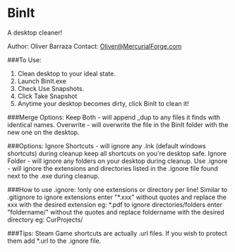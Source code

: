 # BinIt
A desktop cleaner! 

Author: Oliver Barraza
Contact: Oliver@MercurialForge.com

###To Use:
1. Clean desktop to your ideal state.
2. Launch BinIt.exe
3. Check Use Snapshots.
4. Click Take Snapshot
5. Anytime your desktop becomes dirty, click BinIt to clean it!

###Merge Options:
Keep Both - will append _dup to any files it finds with identical names.
Overwrite - will overwrite the file in the BinIt folder with the new one on the desktop.

###Options:
Ignore Shortcuts - will ignore any .lnk (default windows shortcuts) during cleanup keep all shortcuts on you're desktop safe.
Ignore Folder - will ignore any folders on your desktop during cleanup.
Use .ignore - will ignore the extensions and directories listed in the .ignore file found next to the .exe during cleanup.

###How to use .ignore:
!only one extensions or directory per line! Similar to .gitignore
to ignore extensions enter "*.xxx" without quotes and replace the xxx with the desired extension eg: *.pdf
to ignore directories/folders enter "foldername/" without the quotes and replace foldername with the desired directory eg: CurProjects/

###Tips:
Steam Game shortcuts are actually .url files. If you wish to protect them add *.url to the .ignore file.
